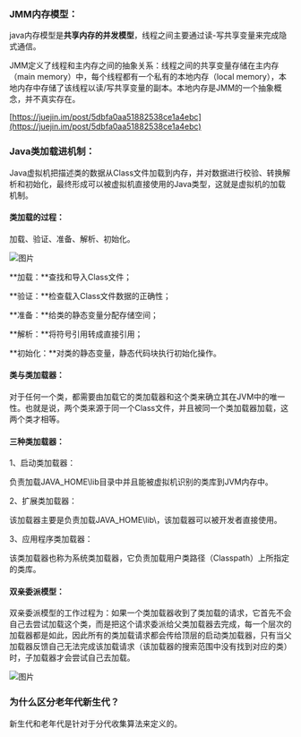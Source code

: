 ### JMM内存模型：

java内存模型是**共享内存的并发模型**，线程之间主要通过读-写共享变量来完成隐式通信。

JMM定义了线程和主内存之间的抽象关系：线程之间的共享变量存储在主内存（main memory）中，每个线程都有一个私有的本地内存（local memory），本地内存中存储了该线程以读/写共享变量的副本。本地内存是JMM的一个抽象概念，并不真实存在。

[https://juejin.im/post/5dbfa0aa51882538ce1a4ebc](https://juejin.im/post/5dbfa0aa51882538ce1a4ebc)

### Java类加载进机制：

Java虚拟机把描述类的数据从Class文件加载到内存，并对数据进行校验、转换解析和初始化，最终形成可以被虚拟机直接使用的Java类型，这就是虚拟机的加载机制。

#### 类加载的过程：

加载、验证、准备、解析、初始化。

![图片](https://uploader.shimo.im/f/beTOqwcsTNzD4ns0.png!thumbnail)

**加载：**查找和导入Class文件；

**验证：**检查载入Class文件数据的正确性；

**准备：**给类的静态变量分配存储空间；

**解析：**将符号引用转成直接引用；

**初始化：**对类的静态变量，静态代码块执行初始化操作。

#### **类与类加载器：**

对于任何一个类，都需要由加载它的类加载器和这个类来确立其在JVM中的唯一性。也就是说，两个类来源于同一个Class文件，并且被同一个类加载器加载，这两个类才相等。

#### 三种类加载器：

1、启动类加载器：

负责加载JAVA_HOME\lib目录中并且能被虚拟机识别的类库到JVM内存中。

2、扩展类加载器：

该加载器主要是负责加载JAVA_HOME\lib\，该加载器可以被开发者直接使用。

3、应用程序类加载器：

该类加载器也称为系统类加载器，它负责加载用户类路径（Classpath）上所指定的类库。

#### 双亲委派模型：

双亲委派模型的工作过程为：如果一个类加载器收到了类加载的请求，它首先不会自己去尝试加载这个类，而是把这个请求委派给父类加载器去完成，每一个层次的加载器都是如此，因此所有的类加载请求都会传给顶层的启动类加载器，只有当父加载器反馈自己无法完成该加载请求（该加载器的搜索范围中没有找到对应的类）时，子加载器才会尝试自己去加载。


![图片](https://uploader.shimo.im/f/2IfnuX094wyMtO4s.png!thumbnail)

### 为什么区分老年代新生代？

新生代和老年代是针对于分代收集算法来定义的。

